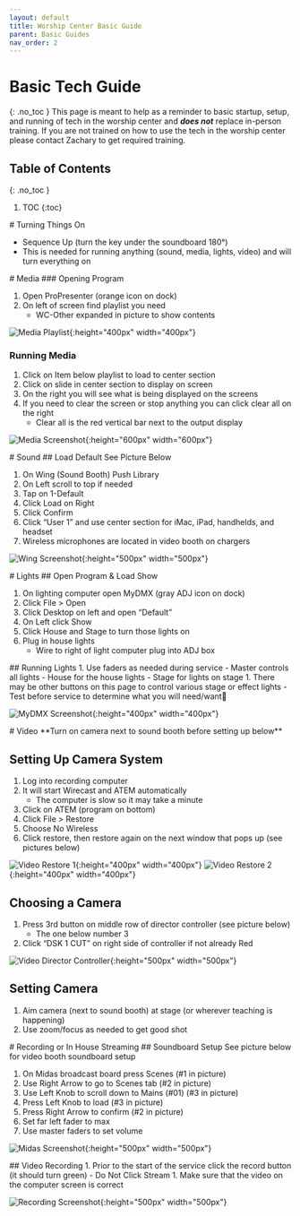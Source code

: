 ```yaml
---
layout: default
title: Worship Center Basic Guide
parent: Basic Guides
nav_order: 2
---
```


# Basic Tech Guide
{: .no_toc }
This page is meant to help as a reminder to basic startup, setup, and running of tech in the worship center and ***does not*** replace  in-person training. If you are not trained on how to use the tech in the worship center please contact Zachary to get required training.

## Table of Contents
{: .no_toc }

1. TOC
{:toc}

<div style="break-after:page"></div>
# Turning Things On

- Sequence Up (turn the key under the soundboard 180°)
- This is needed for running anything (sound, media, lights, video) and will turn everything on

<div style="break-after:page"></div>
# Media
### Opening Program

1. Open ProPresenter (orange icon on dock)
1. On left of screen find playlist you need
   - WC-Other expanded in picture to show contents

![Media Playlist](/tech-help-docs/assets/images/basic-guides/worship-center/media-1.png){:height="400px" width="400px"}

### Running Media
1. Click on Item below playlist to load to center section
1. Click on slide in center section to display on screen
1. On the right you will see what is being displayed on the screens
1. If you need to clear the screen or stop anything you can click clear all on the right
   - Clear all is the red vertical bar next to the output display

![Media Screenshot](/tech-help-docs/assets/images/basic-guides/worship-center/media-2.png){:height="600px" width="600px"}

<div style="break-after:page"></div>
# Sound
## Load Default
See Picture Below

1. On Wing (Sound Booth) Push Library
1. On Left scroll to top if needed
1. Tap on 1-Default
1. Click Load on Right
1. Click Confirm
1. Click “User 1” and use center section for iMac, iPad, handhelds, and headset
1. Wireless microphones are located in video booth on chargers

![Wing Screenshot](/tech-help-docs/assets/images/basic-guides/worship-center/sound-1.jpeg){:height="500px" width="500px"}

<div style="break-after:page"></div>
# Lights
## Open Program & Load Show

1. On lighting computer open MyDMX (gray ADJ icon on dock)
1. Click File > Open
1. Click Desktop on left and open “Default”
1. On Left click Show
1. Click House and Stage to turn those lights on
1. Plug in house lights
   - Wire to right of light computer plug into ADJ box

<div style="break-after:page"></div>
## Running Lights
1. Use faders as needed during service
   - Master controls all lights
   - House for the house lights
   - Stage for lights on stage
1. There may be other buttons on this page to control various stage or effect lights
   - Test before service to determine what you will need/want

![MyDMX Screenshot](/tech-help-docs/assets/images/basic-guides/worship-center/lights-1.jpeg){:height="400px" width="400px"}

<div style="break-after:page"></div>
# Video
**Turn on camera next to sound booth before setting up below**

## Setting Up Camera System
1. Log into recording computer
1. It will start Wirecast and ATEM automatically
   - The computer is slow so it may take a minute
1. Click on ATEM (program on bottom)
1. Click File > Restore
1. Choose No Wireless
1. Click restore, then restore again on the next window that pops up (see pictures below)

![Video Restore 1](/tech-help-docs/assets/images/basic-guides/worship-center/video-1.png){:height="400px" width="400px"}
![Video Restore 2](/tech-help-docs/assets/images/basic-guides/worship-center/video-2.png){:height="400px" width="400px"}

## Choosing a Camera
1. Press 3rd button on middle row of director controller (see picture below)
   - The one below number 3
1. Click “DSK 1 CUT” on right side of controller if not already Red

![Video Director Controller](/tech-help-docs/assets/images/basic-guides/worship-center/video-3.png){:height="500px" width="500px"}

## Setting Camera
1. Aim camera (next to sound booth) at stage (or wherever teaching is happening)
1. Use zoom/focus as needed to get good shot

<div style="break-after:page"></div>
# Recording or In House Streaming
## Soundboard Setup
See picture below for video booth soundboard setup

1. On Midas broadcast board press Scenes (#1 in picture)
1. Use Right Arrow to go to Scenes tab (#2 in picture)
1. Use Left Knob to scroll down to Mains (#01)  (#3 in picture)
1. Press Left Knob to load  (#3 in picture)
1. Press Right Arrow to confirm  (#2 in picture)
1. Set far left fader to max
1. Use master faders to set volume

![Midas Screenshot](/tech-help-docs/assets/images/basic-guides/worship-center/sound-2.png){:height="500px" width="500px"}

<div style="break-after:page"></div>
## Video Recording
1. Prior to the start of the service click the record button (it should turn green)
   - Do Not Click Stream
1. Make sure that the video on the computer screen is correct

![Recording Screenshot](/tech-help-docs/assets/images/basic-guides/worship-center/recording-1.jpeg){:height="500px" width="500px"}

